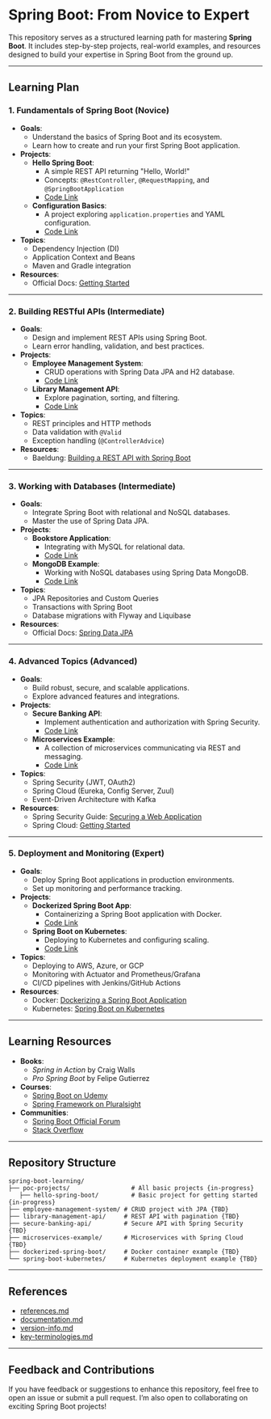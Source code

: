 # Spring Boot: From Novice to Expert

This repository serves as a structured learning path for mastering **Spring Boot**. It includes step-by-step projects, real-world examples, and resources designed to build your expertise in Spring Boot from the ground up.

---

## Learning Plan

### **1. Fundamentals of Spring Boot (Novice)**

- **Goals**:
  - Understand the basics of Spring Boot and its ecosystem.
  - Learn how to create and run your first Spring Boot application.
- **Projects**:
  - **Hello Spring Boot**:
    - A simple REST API returning "Hello, World!"
    - Concepts: `@RestController`, `@RequestMapping`, and `@SpringBootApplication`
    - [Code Link](./poc-projects/hello-spring-boot)
  - **Configuration Basics**:
    - A project exploring `application.properties` and YAML configuration.
    - [Code Link](./configuration-basics)
- **Topics**:
  - Dependency Injection (DI)
  - Application Context and Beans
  - Maven and Gradle integration
- **Resources**:
  - Official Docs: [Getting Started](https://spring.io/guides/gs/spring-boot/)

---

### **2. Building RESTful APIs (Intermediate)**

- **Goals**:
  - Design and implement REST APIs using Spring Boot.
  - Learn error handling, validation, and best practices.
- **Projects**:
  - **Employee Management System**:
    - CRUD operations with Spring Data JPA and H2 database.
    - [Code Link](./employee-management-system)
  - **Library Management API**:
    - Explore pagination, sorting, and filtering.
    - [Code Link](./library-management-api)
- **Topics**:
  - REST principles and HTTP methods
  - Data validation with `@Valid`
  - Exception handling (`@ControllerAdvice`)
- **Resources**:
  - Baeldung: [Building a REST API with Spring Boot](https://www.baeldung.com/rest-api-spring-boot)

---

### **3. Working with Databases (Intermediate)**

- **Goals**:
  - Integrate Spring Boot with relational and NoSQL databases.
  - Master the use of Spring Data JPA.
- **Projects**:
  - **Bookstore Application**:
    - Integrating with MySQL for relational data.
    - [Code Link](./bookstore-application)
  - **MongoDB Example**:
    - Working with NoSQL databases using Spring Data MongoDB.
    - [Code Link](./mongodb-example)
- **Topics**:
  - JPA Repositories and Custom Queries
  - Transactions with Spring Boot
  - Database migrations with Flyway and Liquibase
- **Resources**:
  - Official Docs: [Spring Data JPA](https://spring.io/projects/spring-data-jpa)

---

### **4. Advanced Topics (Advanced)**

- **Goals**:
  - Build robust, secure, and scalable applications.
  - Explore advanced features and integrations.
- **Projects**:
  - **Secure Banking API**:
    - Implement authentication and authorization with Spring Security.
    - [Code Link](./secure-banking-api)
  - **Microservices Example**:
    - A collection of microservices communicating via REST and messaging.
    - [Code Link](./microservices-example)
- **Topics**:
  - Spring Security (JWT, OAuth2)
  - Spring Cloud (Eureka, Config Server, Zuul)
  - Event-Driven Architecture with Kafka
- **Resources**:
  - Spring Security Guide: [Securing a Web Application](https://spring.io/guides/gs/securing-web/)
  - Spring Cloud: [Getting Started](https://spring.io/projects/spring-cloud)

---

### **5. Deployment and Monitoring (Expert)**

- **Goals**:
  - Deploy Spring Boot applications in production environments.
  - Set up monitoring and performance tracking.
- **Projects**:
  - **Dockerized Spring Boot App**:
    - Containerizing a Spring Boot application with Docker.
    - [Code Link](./dockerized-spring-boot)
  - **Spring Boot on Kubernetes**:
    - Deploying to Kubernetes and configuring scaling.
    - [Code Link](./spring-boot-kubernetes)
- **Topics**:
  - Deploying to AWS, Azure, or GCP
  - Monitoring with Actuator and Prometheus/Grafana
  - CI/CD pipelines with Jenkins/GitHub Actions
- **Resources**:
  - Docker: [Dockerizing a Spring Boot Application](https://www.baeldung.com/dockerizing-spring-boot-application)
  - Kubernetes: [Spring Boot on Kubernetes](https://kubernetes.io/docs/tutorials/)

---

## Learning Resources

- **Books**:
  - *Spring in Action* by Craig Walls
  - *Pro Spring Boot* by Felipe Gutierrez
- **Courses**:
  - [Spring Boot on Udemy](https://www.udemy.com/topic/spring-boot/)
  - [Spring Framework on Pluralsight](https://www.pluralsight.com/search?q=spring%20framework)
- **Communities**:
  - [Spring Boot Official Forum](https://discuss.spring.io/)
  - [Stack Overflow](https://stackoverflow.com/questions/tagged/spring-boot)

---

## Repository Structure

```
spring-boot-learning/
├── poc-projects/                 # All basic projects {in-progress}
   ├── hello-spring-boot/         # Basic project for getting started {in-progress}
├── employee-management-system/ # CRUD project with JPA {TBD}
├── library-management-api/     # REST API with pagination {TBD}
├── secure-banking-api/         # Secure API with Spring Security {TBD}
├── microservices-example/      # Microservices with Spring Cloud {TBD}
├── dockerized-spring-boot/     # Docker container example {TBD}
└── spring-boot-kubernetes/     # Kubernetes deployment example {TBD}
```

---

## References
- [references.md](./references.md)
- [documentation.md](./documentation.md)
- [version-info.md](./version-details.md)
- [key-terminologies.md](./key-terminologies.md)

---

## Feedback and Contributions

If you have feedback or suggestions to enhance this repository, feel free to open an issue or submit a pull request. I’m also open to collaborating on exciting Spring Boot projects!
